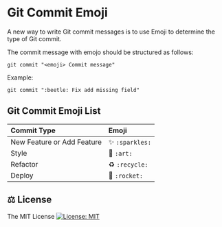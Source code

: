 # Git Commit Emoji

A new way to write Git commit messages is to use Emoji to determine the type of Git commit.

The commit message with emojo should be structured as follows:

```
git commit "<emoji> Commit message"
```

Example:

```
git commit ":beetle: Fix add missing field"
```

## Git Commit Emoji List

|   Commit Type              | Emoji                                         |
|:---------------------------|:----------------------------------------------|
| New Feature or Add Feature | :sparkles: `:sparkles:`                       |
| Style                      | :art: `:art:`                                 |
| Refactor                   | :recycle: `:recycle:`                         |
| Deploy                     | :rocket: `:rocket:`                           |

## ⚖️ License

The MIT License [![License: MIT](https://img.shields.io/badge/License-MIT-yellow.svg)](https://opensource.org/licenses/MIT)

